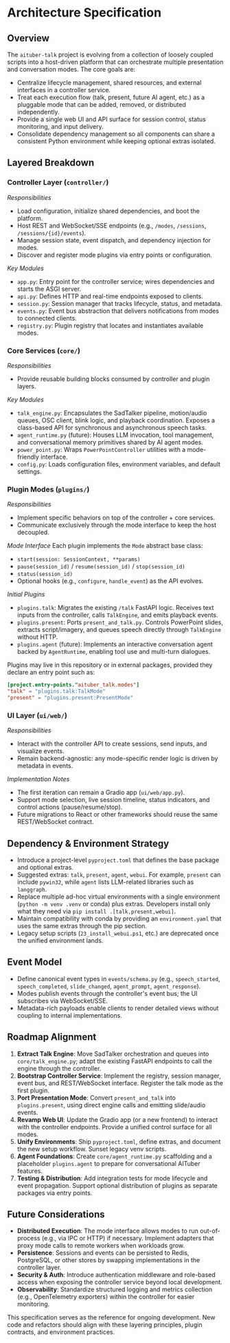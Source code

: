 ﻿# Architecture Specification

## Overview
The `aituber-talk` project is evolving from a collection of loosely coupled scripts into a host-driven platform that can orchestrate multiple presentation and conversation modes. The core goals are:
- Centralize lifecycle management, shared resources, and external interfaces in a controller service.
- Treat each execution flow (talk, present, future AI agent, etc.) as a pluggable mode that can be added, removed, or distributed independently.
- Provide a single web UI and API surface for session control, status monitoring, and input delivery.
- Consolidate dependency management so all components can share a consistent Python environment while keeping optional extras isolated.

## Layered Breakdown

### Controller Layer (`controller/`)
*Responsibilities*
- Load configuration, initialize shared dependencies, and boot the platform.
- Host REST and WebSocket/SSE endpoints (e.g., `/modes`, `/sessions`, `/sessions/{id}/events`).
- Manage session state, event dispatch, and dependency injection for modes.
- Discover and register mode plugins via entry points or configuration.

*Key Modules*
- `app.py`: Entry point for the controller service; wires dependencies and starts the ASGI server.
- `api.py`: Defines HTTP and real-time endpoints exposed to clients.
- `session.py`: Session manager that tracks lifecycle, status, and metadata.
- `events.py`: Event bus abstraction that delivers notifications from modes to connected clients.
- `registry.py`: Plugin registry that locates and instantiates available modes.

### Core Services (`core/`)
*Responsibilities*
- Provide reusable building blocks consumed by controller and plugin layers.

*Key Modules*
- `talk_engine.py`: Encapsulates the SadTalker pipeline, motion/audio queues, OSC client, blink logic, and playback coordination. Exposes a class-based API for synchronous and asynchronous speech tasks.
- `agent_runtime.py` (future): Houses LLM invocation, tool management, and conversational memory primitives shared by AI agent modes.
- `power_point.py`: Wraps `PowerPointController` utilities with a mode-friendly interface.
- `config.py`: Loads configuration files, environment variables, and default settings.

### Plugin Modes (`plugins/`)
*Responsibilities*
- Implement specific behaviors on top of the controller + core services.
- Communicate exclusively through the mode interface to keep the host decoupled.

*Mode Interface*
Each plugin implements the `Mode` abstract base class:
- `start(session: SessionContext, **params)`
- `pause(session_id)` / `resume(session_id)` / `stop(session_id)`
- `status(session_id)`
- Optional hooks (e.g., `configure`, `handle_event`) as the API evolves.

*Initial Plugins*
- `plugins.talk`: Migrates the existing `/talk` FastAPI logic. Receives text inputs from the controller, calls `TalkEngine`, and emits playback events.
- `plugins.present`: Ports `present_and_talk.py`. Controls PowerPoint slides, extracts script/imagery, and queues speech directly through `TalkEngine` without HTTP.
- `plugins.agent` (future): Implements an interactive conversation agent backed by `AgentRuntime`, enabling tool use and multi-turn dialogues.

Plugins may live in this repository or in external packages, provided they declare an entry point such as:
```toml
[project.entry-points."aituber_talk.modes"]
"talk" = "plugins.talk:TalkMode"
"present" = "plugins.present:PresentMode"
```

### UI Layer (`ui/web/`)
*Responsibilities*
- Interact with the controller API to create sessions, send inputs, and visualize events.
- Remain backend-agnostic: any mode-specific render logic is driven by metadata in events.

*Implementation Notes*
- The first iteration can remain a Gradio app (`ui/web/app.py`).
- Support mode selection, live session timeline, status indicators, and control actions (pause/resume/stop).
- Future migrations to React or other frameworks should reuse the same REST/WebSocket contract.

## Dependency & Environment Strategy
- Introduce a project-level `pyproject.toml` that defines the base package and optional extras.
- Suggested extras: `talk`, `present`, `agent`, `webui`. For example, `present` can include `pywin32`, while `agent` lists LLM-related libraries such as `langgraph`.
- Replace multiple ad-hoc virtual environments with a single environment (`python -m venv .venv` or conda) plus extras. Developers install only what they need via `pip install .[talk,present,webui]`.
- Maintain compatibility with conda by providing an `environment.yaml` that uses the same extras through the pip section.
- Legacy setup scripts (`23_install_webui.ps1`, etc.) are deprecated once the unified environment lands.

## Event Model
- Define canonical event types in `events/schema.py` (e.g., `speech_started`, `speech_completed`, `slide_changed`, `agent_prompt`, `agent_response`).
- Modes publish events through the controller's event bus; the UI subscribes via WebSocket/SSE.
- Metadata-rich payloads enable clients to render detailed views without coupling to internal implementations.

## Roadmap Alignment
1. **Extract Talk Engine**: Move SadTalker orchestration and queues into `core/talk_engine.py`; adapt the existing FastAPI endpoints to call the engine through the controller.
2. **Bootstrap Controller Service**: Implement the registry, session manager, event bus, and REST/WebSocket interface. Register the talk mode as the first plugin.
3. **Port Presentation Mode**: Convert `present_and_talk` into `plugins.present`, using direct engine calls and emitting slide/audio events.
4. **Revamp Web UI**: Update the Gradio app (or a new frontend) to interact with the controller endpoints. Provide a unified control surface for all modes.
5. **Unify Environments**: Ship `pyproject.toml`, define extras, and document the new setup workflow. Sunset legacy venv scripts.
6. **Agent Foundations**: Create `core/agent_runtime.py` scaffolding and a placeholder `plugins.agent` to prepare for conversational AITuber features.
7. **Testing & Distribution**: Add integration tests for mode lifecycle and event propagation. Support optional distribution of plugins as separate packages via entry points.

## Future Considerations
- **Distributed Execution**: The mode interface allows modes to run out-of-process (e.g., via IPC or HTTP) if necessary. Implement adapters that proxy mode calls to remote workers when workloads grow.
- **Persistence**: Sessions and events can be persisted to Redis, PostgreSQL, or other stores by swapping implementations in the controller layer.
- **Security & Auth**: Introduce authentication middleware and role-based access when exposing the controller service beyond local development.
- **Observability**: Standardize structured logging and metrics collection (e.g., OpenTelemetry exporters) within the controller for easier monitoring.

This specification serves as the reference for ongoing development. New code and refactors should align with these layering principles, plugin contracts, and environment practices.
